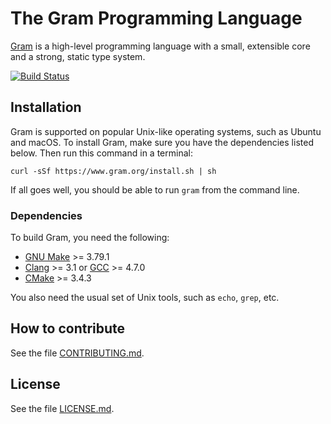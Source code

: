 # The Gram Programming Language

[Gram](https://www.gram.org) is a high-level programming language with a small, extensible core and a strong, static type system.

[![Build Status](https://travis-ci.org/gramlang/gram.svg?branch=master)](https://travis-ci.org/gramlang/gram)

## Installation

Gram is supported on popular Unix-like operating systems, such as Ubuntu and macOS. To install Gram, make sure you have the dependencies listed below. Then run this command in a terminal:

    curl -sSf https://www.gram.org/install.sh | sh

If all goes well, you should be able to run `gram` from the command line.

### Dependencies

To build Gram, you need the following:

- [GNU Make](https://www.gnu.org/software/make/) >= 3.79.1
- [Clang](http://clang.llvm.org/) >= 3.1 or [GCC](https://gcc.gnu.org/) >= 4.7.0
- [CMake](https://cmake.org/) >= 3.4.3

You also need the usual set of Unix tools, such as `echo`, `grep`, etc.

## How to contribute

See the file [CONTRIBUTING.md](https://github.com/gramlang/gram/blob/master/CONTRIBUTING.md).

## License

See the file [LICENSE.md](https://github.com/gramlang/gram/blob/master/LICENSE.md).
